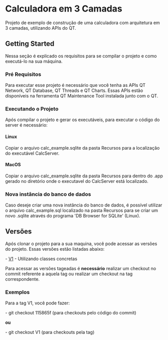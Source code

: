 # Calculadora em 3 Camadas

Projeto de exemplo de construção de uma calculadora com arquitetura em 3 camadas, utilizando APIs do QT. 

## Getting Started

Nessa seção é explicado os requisitos para se compilar o projeto e como executá-lo na sua máquina.

### Pré Requisitos

Para executar esse projeto é necessário que você tenha as APIs QT Network, QT Database, QT Threads e QT Charts.
Essas APIs estão disponíveis na ferramenta QT Maintenance Tool instalada junto com o QT.

### Executando o Projeto

Após compilar o projeto e gerar os executáveis, para executar o código do server é necessário:

#### Linux
Copiar o arquivo calc_example.sqlite da pasta Recursos para a localização do executável CalcServer. 

#### MacOS
Copiar o arquivo calc_example.sqlite da pasta Recursos para dentro do .app gerado no diretório onde o executavel do CalcServer está localizado.

### Nova instância do banco de dados

Caso deseje criar uma nova instância do banco de dados, é possível utilizar o arquivo calc_example.sql localizado na pasta Recursos para se criar um novo .sqlite através do programa 'DB Browser for SQLite' (Linux).

## Versões

Após clonar o projeto para a sua maquina, você pode acessar as versões do projeto. Essas versões estão listadas abaixo:

\- [V1](https://bitbucket.org/KellerBreno/calculadora/commits/tag/V1) - Utilizando classes concretas

Para acessar as versões tageadas é **necessário** realizar um checkout no commit referente a aquela tag ou realizar um checkout na tag correspondente.

### Exemplos 

Para a tag V1, você pode fazer:

\- git checkout 115865f (para checkouts pelo código do commit)

**ou** 

\- git checkout V1 (para checkouts pela tag)